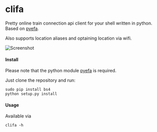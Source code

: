 clifa
=====

Pretty online train connection api client for your shell written in python. Based on [pyefa](https://github.com/NoMoKeTo/pyefa).

Also supports location aliases and optaining location via wifi.

![Screenshot](https://raw.github.com/NoMoKeTo/clifa/master/screenshot.png)

#### Install

Please note that the python module [pyefa](https://github.com/NoMoKeTo/pyefa) is required.

Just clone the repository and run:

```
sudo pip install bs4 
python setup.py install
```

#### Usage

Available via

```
clifa -h
```
